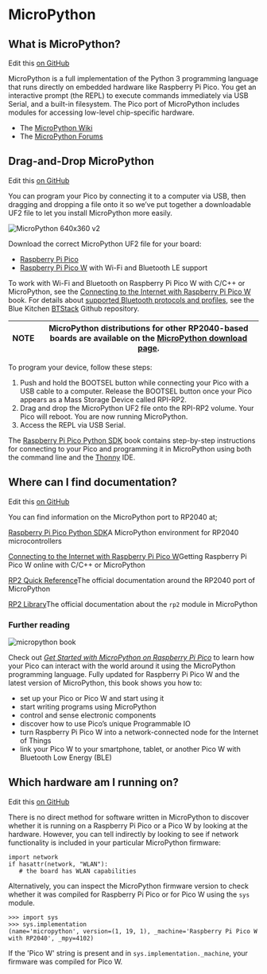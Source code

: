 # MicroPython

## What is MicroPython?

Edit this [on GitHub](https://github.com/raspberrypi/documentation/blob/develop/documentation/asciidoc/microcontrollers/micropython/what-is-micropython.adoc)

MicroPython is a full implementation of the Python 3 programming language that runs directly on embedded hardware like Raspberry Pi Pico. You get an interactive prompt (the REPL) to execute commands immediately via USB Serial, and a built-in filesystem. The Pico port of MicroPython includes modules for accessing low-level chip-specific hardware.

* The [MicroPython Wiki](https://github.com/micropython/micropython/wiki)
* The [MicroPython Forums](https://forum.micropython.org/)

## Drag-and-Drop MicroPython

Edit this [on GitHub](https://github.com/raspberrypi/documentation/blob/develop/documentation/asciidoc/microcontrollers/micropython/drag-and-drop.adoc)

You can program your Pico by connecting it to a computer via USB, then dragging and dropping a file onto it so we’ve put together a downloadable UF2 file to let you install MicroPython more easily.

![MicroPython 640x360 v2](https://www.raspberrypi.com/documentation/microcontrollers/images/MicroPython-640x360-v2.gif)

Download the correct MicroPython UF2 file for your board:

* [Raspberry Pi Pico](https://micropython.org/download/rp2-pico/rp2-pico-latest.uf2)
* [Raspberry Pi Pico W](https://micropython.org/download/rp2-pico-w/rp2-pico-w-latest.uf2) with Wi-Fi and Bluetooth LE support

To work with Wi-Fi and Bluetooth on Raspberry Pi Pico W with C/C++ or MicroPython, see the [Connecting to the Internet with Raspberry Pi Pico W](https://datasheets.raspberrypi.com/picow/connecting-to-the-internet-with-pico-w.pdf) book. For details about [supported Bluetooth protocols and profiles](https://github.com/bluekitchen/btstack#supported-protocols-and-profiles), see the Blue Kitchen [BTStack](https://github.com/bluekitchen/btstack) Github repository.

| NOTE | MicroPython distributions for other RP2040-based boards are available on the [MicroPython download page](https://micropython.org/download/). |
| ------ | -------------------------------------------------------------------------------- |

To program your device, follow these steps:

1. Push and hold the BOOTSEL button while connecting your Pico with a USB cable to a computer. Release the BOOTSEL button once your Pico appears as a Mass Storage Device called RPI-RP2.
2. Drag and drop the MicroPython UF2 file onto the RPI-RP2 volume. Your Pico will reboot. You are now running MicroPython.
3. Access the REPL via USB Serial.

The [Raspberry Pi Pico Python SDK](https://datasheets.raspberrypi.com/pico/raspberry-pi-pico-python-sdk.pdf) book contains step-by-step instructions for connecting to your Pico and programming it in MicroPython using both the command line and the [Thonny](https://thonny.org/) IDE.

## Where can I find documentation?

Edit this [on GitHub](https://github.com/raspberrypi/documentation/blob/develop/documentation/asciidoc/microcontrollers/micropython/micropython-documentation.adoc)

You can find information on the MicroPython port to RP2040 at;

[Raspberry Pi Pico Python SDK](https://datasheets.raspberrypi.com/pico/raspberry-pi-pico-python-sdk.pdf)A MicroPython environment for RP2040 microcontrollers

[Connecting to the Internet with Raspberry Pi Pico W](https://datasheets.raspberrypi.com/picow/connecting-to-the-internet-with-pico-w.pdf)Getting Raspberry Pi Pico W online with C/C++ or MicroPython

[RP2 Quick Reference](https://docs.micropython.org/en/latest/rp2/quickref.html)The official documentation around the RP2040 port of MicroPython

[RP2 Library](https://docs.micropython.org/en/latest/library/rp2.html)The official documentation about the `rp2` module in MicroPython

### Further reading

![micropython book](https://www.raspberrypi.com/documentation/microcontrollers/images/micropython_book.png?hash=0cedc967a40584b41bd815d9f3382012)

Check out *[Get Started with MicroPython on Raspberry Pi Pico](https://store.rpipress.cc/collections/getting-started/products/get-started-with-micropython-on-raspberry-pi-pico-2nd-edition)* to learn how your Pico can interact with the world around it using the MicroPython programming language. Fully updated for Raspberry Pi Pico W and the latest version of MicroPython, this book shows you how to:

* set up your Pico or Pico W and start using it
* start writing programs using MicroPython
* control and sense electronic components
* discover how to use Pico’s unique Programmable IO
* turn Raspberry Pi Pico W into a network-connected node for the Internet of Things
* link your Pico W to your smartphone, tablet, or another Pico W with Bluetooth Low Energy (BLE)

## Which hardware am I running on?

Edit this [on GitHub](https://github.com/raspberrypi/documentation/blob/develop/documentation/asciidoc/microcontrollers/micropython/what-board.adoc)

There is no direct method for software written in MicroPython to discover whether it is running on a Raspberry Pi Pico or a Pico W by looking at the hardware. However, you can tell indirectly by looking to see if network functionality is included in your particular MicroPython firmware:

```
import network
if hasattr(network, "WLAN"):
   # the board has WLAN capabilities
```

Alternatively, you can inspect the MicroPython firmware version to check whether it was compiled for Raspberry Pi Pico or for Pico W using the `sys` module.

```
>>> import sys
>>> sys.implementation
(name='micropython', version=(1, 19, 1), _machine='Raspberry Pi Pico W with RP2040', _mpy=4102)
```

If the 'Pico W' string is present and in `sys.implementation._machine`, your firmware was compiled for Pico W.
